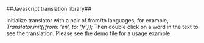 ##Javascript translation library##

Initialize translator with a pair of from/to languages, for example,
*Translator.init({from: 'en', to: 'fr'});*
Then double click on a word in the text to see the translation.
Please see the demo file for a usage example.